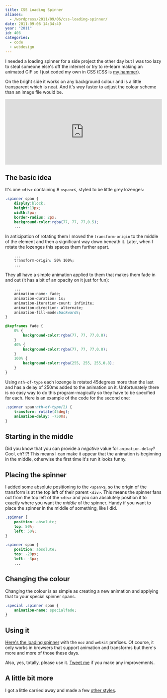 ```yaml
---
title: CSS Loading Spinner
aliases:
  - /wordpress/2011/09/06/css-loading-spinner/
date: 2011-09-06 14:34:49
year: "2011"
id: 406
categories:
  - code
  - webdesign
---
```


I needed a loading spinner for a side project the other day but I was too lazy to steal someone else's off the internet or try to re-learn making an animated GIF so I just coded my own in CSS (CSS is [my hammer](http://en.wikipedia.org/wiki/Law_of_the_instrument)).

On the bright side it works on any background colour and is a little transparent which is neat. And it's _way_ faster to adjust the colour scheme than an image file would be.

<iframe src="http://stephaniehobson.ca/loading-spinner/" scrolling="no" height="210px" width="100%" style="border:0"></iframe>

## The basic idea

It's one `<div>` containing 8 `<span>`s, styled to be little grey lozenges:

```css
.spinner span {
    display:block;
    height:13px;
    width:5px;
    border-radius: 2px;
    background-color:rgba(77, 77, 77,0.5);
    ...
```

In anticipation of rotating them I moved the `transform-origin` to the middle of the element and then a significant way down beneath it. Later, when I rotate the lozenges this spaces them further apart.

```css
    ...
    transform-origin: 50% 160%;
    ...
```

They all have a simple animation applied to them that makes them fade in and out (it has a bit of an opacity on it just for fun):

```css
    ...
    animation-name: fade;
    animation-duration: 1s;
    animation-iteration-count: infinite;
    animation-direction: alternate;
    animation-fill-mode:backwards;
}

@keyframes fade {
    0% {
        background-color:rgba(77, 77, 77,0.8);
    }
    40% {
        background-color:rgba(77, 77, 77,0.8);
    }
    100% {
        background-color:rgba(255, 255, 255,0.8);
    }
}
```

Using `nth-of-type` each lozenge is rotated 45degrees more than the last and has a delay of 250ms added to the animation on it. Unfortunately there is no easy way to do this program-magically so they have to be specified for each. Here is an example of the code for the second one:

```css
.spinner span:nth-of-type(2) {
    transform: rotate(45deg);
    animation-delay: -750ms;
}
```

## Starting in the middle

Did you know that you can provide a _negative_ value for `animation-delay`? Cool, eh?!?! This means I can make it appear that the animation is beginning in the middle, otherwise the first time it's run it looks funny.

## Placing the spinner

I added some absolute positioning to the `<span>`s, so the origin of the transform is at the top left of their parent `<div>`. This means the spinner fans out from the top left of the `<div>` and you can absolutely position it to exactly where you want the _middle_ of the spinner.  Handy if you want to place the spinner in the middle of something, like I did.

```css
.spinner {
    position: absolute;
    top: 50%;
    left: 50%;
}

.spinner span {
    position: absolute;
    top: -20px;
    left: -3px;
    ...
```

## Changing the colour

Changing the colour is as simple as creating a new animation and applying that to your special spinner spans.

```css
.special .spinner span {
    animation-name: specialfade;
}
```

## Using it

[Here's the loading spinner](http://stephaniehobson.ca/loading-spinner/) with the `moz` and `webkit` prefixes. Of course, it only works in browsers that support animation and transforms but there's more and more of those these days.

Also, yes, totally, please use it. [Tweet me](http://twitter.com/stephaniehobson) if you make any improvements.

## A little bit more

I got a little carried away and made a few [other styles](http://stephaniehobson.ca/loading-spinner/other-styles.html).
